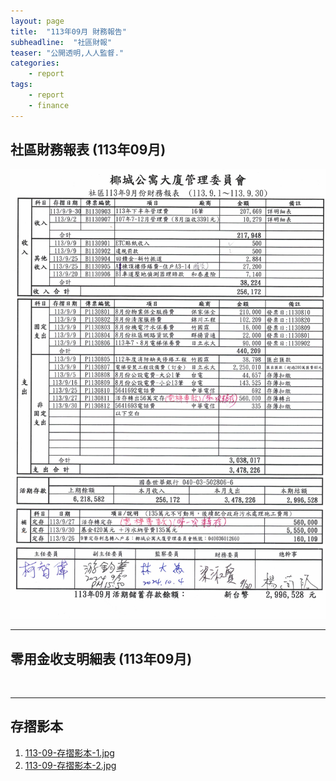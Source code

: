 ```yaml
---
layout: page
title:  "113年09月 財務報告"
subheadline:  "社區財報"
teaser: "公開透明,人人監督."
categories:
    - report
tags:
    - report
    - finance
---
```


## 社區財務報表 (113年09月)

![](https://github.com/coconutcity30050/community27/raw/gh-pages/assets/reports/113-09-%E8%B2%A1%E5%8B%99%E5%A0%B1%E8%A1%A8.jpg)

---
## 零用金收支明細表 (113年09月)

![]()

---
## 存摺影本

1. [113-09-存摺影本-1.jpg](https://drive.google.com/file/d/1unN7ZyacDQODih6nyayUi43cOpqk4fZZ/view?usp=drive_link)<br>
2. [113-09-存摺影本-2.jpg](https://drive.google.com/file/d/1t3N1zHVUDp_JF4Xmc0ZMHqoIHIzW4kRA/view?usp=drive_link)<br>
